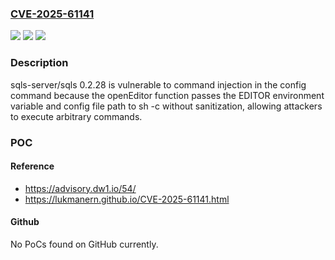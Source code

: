 ### [CVE-2025-61141](https://cve.mitre.org/cgi-bin/cvename.cgi?name=CVE-2025-61141)
![](https://img.shields.io/static/v1?label=Product&message=n%2Fa&color=blue)
![](https://img.shields.io/static/v1?label=Version&message=n%2Fa%20&color=brightgreen)
![](https://img.shields.io/static/v1?label=Vulnerability&message=n%2Fa&color=brightgreen)

### Description

sqls-server/sqls 0.2.28 is vulnerable to command injection in the config command because the openEditor function passes the EDITOR environment variable and config file path to sh -c without sanitization, allowing attackers to execute arbitrary commands.

### POC

#### Reference
- https://advisory.dw1.io/54/
- https://lukmanern.github.io/CVE-2025-61141.html

#### Github
No PoCs found on GitHub currently.

